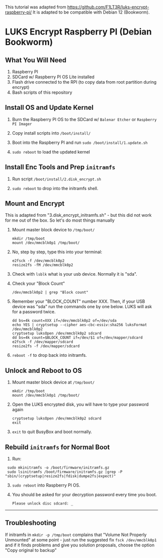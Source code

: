 This tutorial was adapted from https://github.com/F1LT3R/luks-encrypt-raspberry-pi/
It is adapted to be compatible with Debian 12 (Bookworm).

# LUKS Encrypt Raspberry PI (Debian Bookworm)

## What You Will Need

1. Raspberry PI
2. SDCard w/ Raspberry PI OS Lite installed
3. Flash drive connected to the RPI (to copy data from root partition during encrypt)
4. Bash scripts of this repository

## Install OS and Update Kernel

1. Burn the Raspberry PI OS to the SDCard w/ `Balenar Etcher` or `Raspberry PI Imager`

2. Copy install scripts into `/boot/install/`

3. Boot into the Raspberry PI and run `sudo /boot/install/1.update.sh`

4. `sudo reboot`  to load the updated kernel


## Install Enc Tools and Prep `initramfs`

1. Run script `/boot/install/2.disk_encrypt.sh`

2. `sudo reboot` to drop into the initramfs shell. 


## Mount and Encrypt 
This is adapted from "3.disk_encrypt_initramfs.sh" - but this did not work for me out of the box. So let's do most things manually

1. Mount master block device to `/tmp/boot/`

    ```shell
    mkdir /tmp/boot
    mount /dev/mmcblk0p1 /tmp/boot/
    ```

2. No, step by step, type this into your terminal:

    ```shell
    e2fsck -f /dev/mmcblk0p2
    resize2fs -fM /dev/mmcblk0p2 
    ```

3. Check with `lsblk` what is your usb device. Normally it is "sda".

4. Check your "Block Count"

    ```shell
    /dev/mmcblk0p2 | grep "Block count" 
    ```

5. Remember your "BLOCK_COUNT" number XXX. Then, if your USB device was "sda" run the commands one by one below. 
LUKS will ask for a password twice.

    ```shell
    dd bs=4k count=XXX if=/dev/mmcblk0p2 of=/dev/sda
    echo YES | cryptsetup --cipher aes-cbc-essiv:sha256 luksFormat /dev/mmcblk0p2
    cryptsetup luksOpen /dev/mmcblk0p2 sdcard
    dd bs=4k count=$BLOCK_COUNT if=/dev/$1 of=/dev/mapper/sdcard
    e2fsck -f /dev/mapper/sdcard
    resize2fs -f /dev/mapper/sdcard
    ```

6. `reboot -f` to drop back into initramfs.


## Unlock and Reboot to OS

1. Mount master block device at `/tmp/boot/`

    ```shell
    mkdir /tmp/boot
    mount /dev/mmcblk0p1 /tmp/boot/
    ```

2. Open the LUKS encrypted disk, you will have to type your password again

    ```shell
    cryptsetup luksOpen /dev/mmcblk0p2 sdcard
    exit
    ```

3. `exit` to quit BusyBox and boot normally.


## Rebuild `initramfs` for Normal Boot


1. Run:

```shell
 sudo mkinitramfs -o /boot/firmware/initramfs.gz
 sudo lsinitramfs /boot/firmware/initramfs.gz |grep -P "sbin/(cryptsetup|resize2fs|fdisk|dumpe2fs|expect)"
```

3. `sudo reboot` into Raspberry PI OS.

4. You should be asked for your decryption password every time you boot.

    ```shell
    Please unlock disc sdcard: _
    ```
____

## Troubleshooting
If initramfs in `mkdir -p /tmp/boot` complains that "Volume Not Properly Unmounted" at some point - just run the suggested fix `fsck /dev/mmcblk0p1` and if it finds problems and give you solution proposals, choose the option "Copy original to backup"


